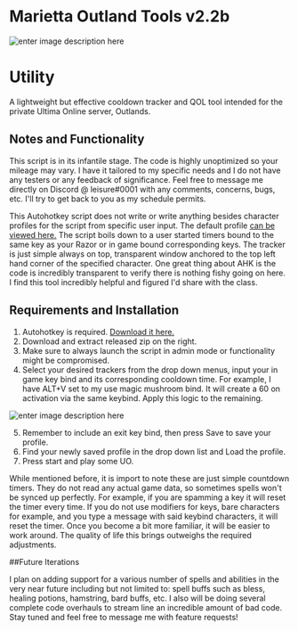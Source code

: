 # Marietta Outland Tools v2.2b

![enter image description here](https://i.imgur.com/r8HD1kg.gif)


# Utility

A lightweight but effective cooldown tracker and QOL tool intended for the private Ultima Online server, Outlands.

## Notes and Functionality

This script is in its infantile stage.  The code is highly unoptimized so your mileage may vary.  I have it tailored to my specific needs and I do not have any testers or any feedback of significance.  Feel free to message me directly on Discord @ leisure#0001 with any comments, concerns, bugs, etc.  I'll try to get back to you as my schedule permits.

This Autohotkey script does not write or write anything besides character profiles for the script from specific user input.  The default profile [can be viewed here.](https://pastebin.com/gatbSffM)  The script boils down to a user started timers bound to the same key as your Razor or in game bound corresponding keys.  The tracker is just simple always on top, transparent window anchored to the top left hand corner of the specified character.  One great thing about AHK is the code is incredibly transparent to verify there is nothing fishy going on here.  I find this tool incredibly helpful and figured I'd share with the class.

## Requirements and Installation

 1. Autohotkey is required.  [Download it here.](https://www.autohotkey.com/)
 2. Download and extract released zip on the right.
 3. Make sure to always launch the script in admin mode or functionality might be compromised.
 4. Select your desired trackers from the drop down menus, input your in game key bind and its corresponding cooldown time.  For example, I have ALT+V set to my use magic mushroom bind.  It will create a 60 on activation via the same keybind.  Apply this logic to the remaining.
 
![enter image description here](https://i.imgur.com/jtD23Ss.png)

 5.  Remember to include an exit key bind, then press Save to save your profile.
 6. Find your newly saved profile in the drop down list and Load the profile.
 7. Press start and play some UO.

While mentioned before, it is import to note these are just simple countdown timers.  They do not read any actual game data, so sometimes spells won't be synced up perfectly.  For example, if you are spamming a key it will reset the timer every time.  If you do not use modifiers for keys, bare characters for example, and you type a message with said keybind characters, it will reset the timer.  Once you become a bit more familiar, it will be easier to work around.  The quality of life this brings outweighs the required adjustments.


##Future Iterations

I plan on adding support for a various number of spells and abilities in the very near future including but not limited to: spell buffs such as bless, healing potions, hamstring, bard buffs, etc.  I also will be doing several complete code overhauls to stream line an incredible amount of bad code.  Stay tuned and feel free to message me with feature requests!
